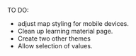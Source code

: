 TO DO:

- adjust map styling for mobile devices.
- Clean up learning material page.
- Create two other themes
- Allow selection of values.
